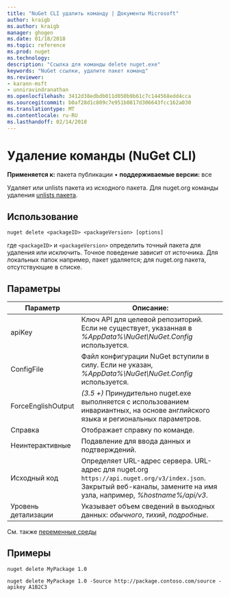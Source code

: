 ```yaml
---
title: "NuGet CLI удалить команду | Документы Microsoft"
author: kraigb
ms.author: kraigb
manager: ghogen
ms.date: 01/18/2018
ms.topic: reference
ms.prod: nuget
ms.technology: 
description: "Ссылка для команды delete nuget.exe"
keywords: "NuGet ссылки, удалите пакет команд"
ms.reviewer:
- karann-msft
- unniravindranathan
ms.openlocfilehash: 3412d38edbdb011d050b9b61c7c144568edd4cca
ms.sourcegitcommit: b0af28d1c809c7e951b0817d306643fcc162a030
ms.translationtype: MT
ms.contentlocale: ru-RU
ms.lasthandoff: 02/14/2018
---
```

# <a name="delete-command-nuget-cli"></a>Удаление команды (NuGet CLI)

**Применяется к:** пакета публикации &bullet; **поддерживаемые версии:** все

Удаляет или unlists пакета из исходного пакета. Для nuget.org команды удаления [unlists пакета](../policies/deleting-packages.md).

## <a name="usage"></a>Использование

```cli
nuget delete <packageID> <packageVersion> [options]
```

где `<packageID>` и `<packageVersion>` определить точный пакета для удаления или исключить. Точное поведение зависит от источника. Для локальных папок например, пакет удаляется; для nuget.org пакета, отсутствующие в списке.

## <a name="options"></a>Параметры

| Параметр | Описание: |
| --- | --- |
| apiKey | Ключ API для целевой репозиторий. Если не существует, указанная в *%AppData%\NuGet\NuGet.Config* используется. |
| ConfigFile | Файл конфигурации NuGet вступили в силу. Если не указан, *%AppData%\NuGet\NuGet.Config* используется. |
| ForceEnglishOutput | *(3.5 +)*  Принудительно nuget.exe выполняется с использованием инвариантных, на основе английского языка и региональных параметров. |
| Справка | Отображает справку по команде. |
| Неинтерактивные | Подавление для ввода данных и подтверждений. |
| Исходный код | Определяет URL-адрес сервера. URL-адрес для nuget.org `https://api.nuget.org/v3/index.json`. Закрытый веб-каналы, замените на имя узла, например, *%hostname%/api/v3*. |
| Уровень детализации | Указывает объем сведений в выходных данных: *обычного*, *тихий*, *подробные*. |

См. также [переменные среды](cli-ref-environment-variables.md)

## <a name="examples"></a>Примеры

```cli
nuget delete MyPackage 1.0

nuget delete MyPackage 1.0 -Source http://package.contoso.com/source -apikey A1B2C3
```
